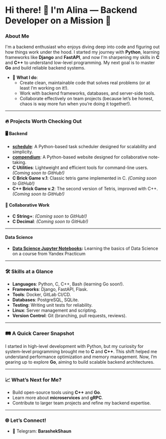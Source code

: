 # Hi there! 👋 I'm Alina — Backend Developer on a Mission 🚀

### About Me
I'm a backend enthusiast who enjoys diving deep into code and figuring out how things work under the hood. I started my journey with **Python**, learning frameworks like **Django** and **FastAPI**, and now I'm sharpening my skills in **C** and **C++** to understand low-level programming. My next goal is to master **Go** and build reliable backend systems.

- 🧰 **What I do**:
  - Create clean, maintainable code that solves real problems (or at least I’m working on it!).
  - Work with backend frameworks, databases, and server-side tools.
  - Collaborate effectively on team projects (because let’s be honest, chaos is way more fun when you’re doing it together!).

---

### 🔥 Projects Worth Checking Out
#### 🖥️ Backend
- **[schedule](https://github.com/BarashekShaun/schedule)**: A Python-based task scheduler designed for scalability and simplicity.
- **[compendium](https://github.com/BarashekShaun/compendium)**: A Python-based website designed for collaborative note-taking.
- **C Utilities**: Lightweight and efficient tools for command-line users. *(Coming soon to GitHub!)*
- **C Brick Game v.1**: Сlassic tetris game implemented in С. *(Coming soon to GitHub!)*
- **C++ Brick Game v.2**: The second version of Tetris, improved with C++. *(Coming soon to GitHub!)*

#### 🤝 Collaborative Work
- **C String+**: *(Coming soon to GitHub!)*
- **C Decimal**:  *(Coming soon to GitHub!)*

---

#### Data Science
- **[Data Science Jupyter Notebooks](https://github.com/BarashekShaun/YandexPracticum):** Learning the basics of Data Science on a course from Yandex Practicum

---

### 🛠 Skills at a Glance
- **Languages**: Python, C, C++, Bash (learning Go soon!).
- **Frameworks**: Django, FastAPI, Flask.
- **Tools**: Docker, GitLab CI/CD.
- **Databases**: PostgreSQL, SQLite.
- **Testing**: Writing unit tests for reliability.
- **Linux**: Server management and scripting.
- **Version Control**: Git (branching, pull requests, reviews).

---

### 🛤️ A Quick Career Snapshot
I started in high-level development with Python, but my curiosity for system-level programming brought me to **C** and **C++**. This shift helped me understand performance optimization and memory management. Now, I’m gearing up to explore **Go**, aiming to build scalable backend architectures.

---

### 📈 What’s Next for Me?
- Build open-source tools using **C++** and **Go**.
- Learn more about **microservices** and **gRPC**.
- Contribute to larger team projects and refine my backend expertise.

---

### 🌐 Let’s Connect!
- 💌 Telegram: **BarashekShaun**

